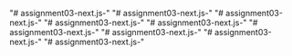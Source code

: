 "# assignment03-next.js-" 
"# assignment03-next.js-" 
"# assignment03-next.js-" 
"# assignment03-next.js-" 
"# assignment03-next.js-" 
"# assignment03-next.js-" 
"# assignment03-next.js-" 
"# assignment03-next.js-" 
"# assignment03-next.js-" 
